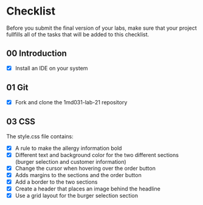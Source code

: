 # Checklist

Before you submit the final version of your labs, make sure that your project fullfills all of the tasks that will be added to this checklist.

## 00 Introduction

- [x] Install an IDE on your system

## 01 Git

- [x] Fork and clone the 1md031-lab-21 repository

## 03 CSS

The style.css file contains:
- [x] A rule to make the allergy information bold
- [x] Different text and background color for the two different sections (burger selection and customer information)
- [x] Change the cursor when hovering over the order button
- [x] Adds margins to the sections and the order button
- [x] Add a border to the two sections
- [x] Create a header that places an image behind the headline
- [x] Use a grid layout for the burger selection section
